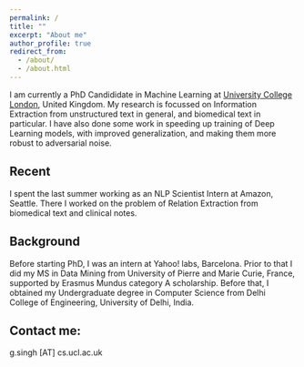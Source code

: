 ```yaml
---
permalink: /
title: ""
excerpt: "About me"
author_profile: true
redirect_from: 
  - /about/
  - /about.html
---
```


I am currently a PhD Candididate in Machine Learning at <a href="https://www.ucl.ac.uk/">University College London</a>, United Kingdom. My research is focussed on Information Extraction from unstructured text in general, and biomedical text in particular. I have also done some work in speeding up training of Deep Learning models, with improved generalization, and making them more robust to adversarial noise. 

Recent
------
I spent the last summer working as an NLP Scientist Intern at Amazon, Seattle. There I worked on the problem of Relation Extraction from biomedical text and clinical notes.

Background
------
Before starting PhD, I was an intern at Yahoo! labs, Barcelona. Prior to that I did my MS in Data Mining from University of Pierre and Marie Curie, France, supported by Erasmus Mundus category A scholarship. Before that, I obtained my Undergraduate degree in Computer Science from Delhi College of Engineering, University of Delhi, India. 

<!-- This was followed by working as a Software Developer at Visualwebsiteoptimizer.com for a year.  -->


Contact me:
------
g.singh [AT] cs.ucl.ac.uk
